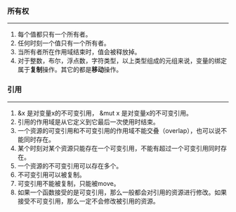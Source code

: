 ### 所有权

------

1. 每个值都只有一个所有者。
2. 任何时刻一个值只有一个所有者。
3. 当所有者所在作用域结束时，值会被释放掉。
4. 对于整数，布尔，浮点数，字符类型，以上类型组成的元组来说，变量的绑定属于**复制**操作。其它的都是**移动**操作。





### 引用

------

1. &x 是对变量x的不可变引用， &mut x 是对变量x的不可变引用。
2. 引用的作用域是从它定义到它最后一次使用时结束。
3. 一个资源的可变引用和不可变引用的作用域不能交叠（overlap），也可以说不能同时存在。
4. 某个时刻对某个资源只能存在一个可变引用，不能有超过一个可变引用同时存在。
5. 一个资源的不可变引用可以存在多个。
6. 不可变引用可以被复制。
7. 可变引用不能被复制，只能被move。
8. 如果一个函数接受的是可变引用，那么一般都会对引用的资源进行修改。如果接受不可变引用，那么一定不会修改被引用的资源。